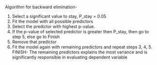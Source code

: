 Algorithm for backward elimination-
1. Select a significant value to stay, P_stay = 0.05
2. Fit the model with all possible predictors
3. Select the predictor with highest p-value.
4. If the p-value of selected predictor is greater then P_stay, then go to step 5, else go to Finish
5. Remove that predictor
6. Fit the model again with remaining predictors and repeat steps 3, 4, 5.
FINISH- The remaining predictors explains the most variance and is significantly responsible in evaluating dependent variable
